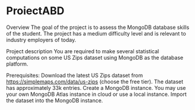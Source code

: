 # ProiectABD

Overview
The goal of the project is to assess the MongoDB database skills of the student. The project has a medium difficulty level and is relevant to industry employers of today.

Project description
You are required to make several statistical computations on some US Zips dataset using MongoDB as the database platform.

Prerequisites:
Download the latest US Zips dataset from https://simplemaps.com/data/us-zips (choose the free tier). The dataset has approximately 33k entries.
Create a MongoDB instance. You may use your own MongoDB Atlas instance in cloud or use a local instance.
Import the dataset into the MongoDB instance.
